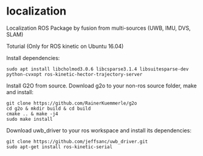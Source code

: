 # localization
Localization ROS Package by fusion from multi-sources (UWB, IMU, DVS, SLAM)

Toturial (Only for ROS kinetic on Ubuntu 16.04)

Install dependencies:

    sudo apt install libcholmod3.0.6 libcsparse3.1.4 libsuitesparse-dev python-cvxopt ros-kinetic-hector-trajectory-server
    
Install G2O from source. Download g2o to your non-ros source folder, make and install:
  
    git clone https://github.com/RainerKuemmerle/g2o
    cd g2o & mkdir build & cd build
    cmake .. & make -j4
    sudo make install
 
Download uwb_driver to your ros workspace and install its dependencies:

    git clone https://github.com/jeffsanc/uwb_driver.git
    sudo apt-get install ros-kinetic-serial
    
